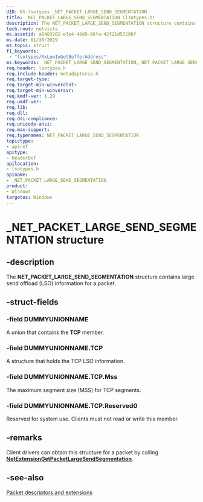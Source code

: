 ```yaml
---
UID: NS:lsotypes._NET_PACKET_LARGE_SEND_SEGMENTATION
title: _NET_PACKET_LARGE_SEND_SEGMENTATION (lsotypes.h)
description: The NET_PACKET_LARGE_SEND_SEGMENTATION structure contains large send offload (LSO) information for a packet.
tech.root: netvista
ms.assetid: a6483202-e3e4-48d9-86fa-42f21d57206f
ms.date: 01/30/2019
ms.topic: struct
f1_keywords:
 - "lsotypes/RxLowIoGetBufferAddress"
ms.keywords: _NET_PACKET_LARGE_SEND_SEGMENTATION, NET_PACKET_LARGE_SEND_SEGMENTATION, 
req.header: lsotypes.h
req.include-header: netadaptercx.h
req.target-type:
req.target-min-winverclnt:
req.target-min-winversvr:
req.kmdf-ver: 1.29
req.umdf-ver:
req.lib:
req.dll:
req.ddi-compliance:
req.unicode-ansi:
req.max-support:
req.typenames: NET_PACKET_LARGE_SEND_SEGMENTATION
topictype: 
- apiref
apitype: 
- HeaderDef
apilocation: 
- lsotypes.h
apiname: 
- _NET_PACKET_LARGE_SEND_SEGMENTATION
product:
- Windows
targetos: Windows
---
```


# _NET_PACKET_LARGE_SEND_SEGMENTATION structure

## -description


The **NET_PACKET_LARGE_SEND_SEGMENTATION** structure contains large send offload (LSO) information for a packet.

## -struct-fields

### -field DUMMYUNIONNAME

A union that contains the **TCP** member.

### -field DUMMYUNIONNAME.TCP

A structure that holds the TCP LSO information.

### -field DUMMYUNIONNAME.TCP.Mss

The maximum segment size (MSS) for TCP segments.
 
### -field DUMMYUNIONNAME.TCP.Reserved0

Reserved for system use. Clients must not read or write this member.

## -remarks

Client drivers can obtain this structure for a packet by calling [**NetExtensionGetPacketLargeSendSegmentation**](../lso/nf-lso-netextensiongetpacketlargesendsegmentation.md).

## -see-also

[Packet descriptors and extensions](https://docs.microsoft.com/windows-hardware/drivers/netcx/packet-descriptors-and-extensions)
